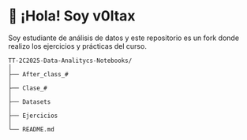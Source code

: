 # 👋 ¡Hola! Soy v0ltax

Soy estudiante de análisis de datos y este repositorio es un fork donde realizo los ejercicios y prácticas del curso.

```
TT-2C2025-Data-Analitycs-Notebooks/
│
├── After_class_#
│
├── Clase_#
│
├── Datasets
│
├── Ejercicios
│
└── README.md
```
